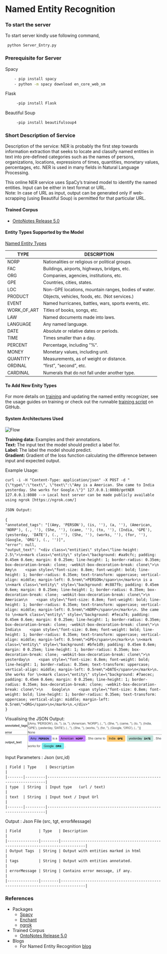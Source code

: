 # Named Entity Recognition

### To start the server 

To start server kindly use following command, 

```bash
 python Server_Entry.py
```

### Prerequisite for Server
	
Spacy </br>
```bash
    - pip install spacy 
    - python -m spacy download en_core_web_sm 
```
Flask </br>
```bash
     -pip install Flask
```
Beautiful Soup </br>
```bash
     -pip install beautifulsoup4
```
### Short Description of Service

Description of the service:</u> NER is probably the first step towards information extraction that seeks to locate and classify named entities in text into pre-defined categories such as the names of persons, organizations, locations, expressions of times, quantities, monetary values, percentages, etc. NER is used in many fields in Natural Language Processing.

This online NER service uses SpaCy’s trained model to identify the named entities. Input can be either in text format or URL. </br>
Note: In case of URL as input, output can be generated only if web-scrapping (using Beautiful Soup) is permitted for that particular URL.

#### Trained Corpus 
- [OntoNotes Release 5.0](https://catalog.ldc.upenn.edu/LDC2013T19)

#### Entity Types Supported by the Model

 [Named Entity Types](https://spacy.io/api/annotation#section-named-entities)

| TYPE	           | DESCRIPTION	                                                 |
|------------------|---------------------------------------------------------------|
|NORP		           |Nationalities or religious or political groups.	               |
|FAC		           |Buildings, airports, highways, bridges, etc.   	               | 	
|ORG		           |Companies, agencies, institutions, etc.	      	               |
|GPE		           |Countries, cities, states.	                  	               |
|LOC		           |Non-GPE locations, mountain ranges, bodies of water.	         |	
|PRODUCT		       |Objects, vehicles, foods, etc. (Not services.)		             |
|EVENT		         |Named hurricanes, battles, wars, sports events, etc.		       |
|WORK_OF_ART		   |Titles of books, songs, etc.	                 	               |
|LAW		           |Named documents made into laws.	              	               |
|LANGUAGE          |Any named language.	                          	               |
|DATE		           |Absolute or relative dates or periods.	        	             |
|TIME		           |Times smaller than a day.	                  	                 |
|PERCENT	         |Percentage, including ”%“.	                	                 |
|MONEY		         |Monetary values, including unit.	            	               |
|QUANTITY	         |Measurements, as of weight or distance.	       	               |
|ORDINAL	         |“first”, “second”, etc.	                     	                 |
|CARDINAL          |Numerals that do not fall under another type.		               |

#### To Add New Enity Types
For more details on [training](https://spacy.io/usage/training) and updating the named entity recognizer, see the usage guides on training or check out the runnable [training script](https://github.com/explosion/spaCy/blob/master/examples/training/train_ner.py) on GitHub.


#### System Architectures Used

![Flow](https://spacy.io/training-73950e71e6b59678754a87d6cf1481f9.svg)

<b>Training data: </b> Examples and their annotations. </br>
<b>Text: </b>The input text the model should predict a label for. </br>
<b>Label: </b>The label the model should predict. </br>
<b>Gradient: </b> Gradient of the loss function calculating the difference between input and expected output. </br>

Example Usage:
	
	curl -i -H "Content-Type: application/json" -X POST -d "{\"type\":\"text\", \"text\":\"Amy is a American. She came to India yesterday. She works for Google.\"}" 127.0.0.1:8080/getNER
	127.0.0.1:8080 --> Local host server can be made publicly available using ngrok [https://ngrok.com/]
 
	JSON Output: 
	
	{
  	"annotated_tags": "[(Amy, 'PERSON'), (is, ''), (a, ''), (American, 'NORP'), (., ''), (She, ''), (came, ''), (to, ''), (India, 'GPE'), (yesterday, 'DATE'), (., ''), (She, ''), (works, ''), (for, ''), (Google, 'ORG'), (., '')]",
  	"error": null,
  	"output_text": "<div class=\"entities\" style=\"line-height: 2.5\">\n<mark class=\"entity\" style=\"background: #aa9cfc; padding: 0.45em 0.6em; margin: 0 0.25em; line-height: 1; border-radius: 0.35em; box-decoration-break: clone; -webkit-box-decoration-break: clone\">\n    Amy\n    <span style=\"font-size: 0.8em; font-weight: bold; line-height: 1; border-radius: 0.35em; text-transform: uppercase; vertical-align: middle; margin-left: 0.5rem\">PERSON</span>\n</mark>\n is a \n<mark class=\"entity\" style=\"background: #c887fb; padding: 0.45em 0.6em; margin: 0 0.25em; line-height: 1; border-radius: 0.35em; box-decoration-break: clone; -webkit-box-decoration-break: clone\">\n    American\n    <span style=\"font-size: 0.8em; font-weight: bold; line-height: 1; border-radius: 0.35em; text-transform: uppercase; vertical-align: middle; margin-left: 0.5rem\">NORP</span>\n</mark>\n. She came to \n<mark class=\"entity\" style=\"background: #feca74; padding: 0.45em 0.6em; margin: 0 0.25em; line-height: 1; border-radius: 0.35em; box-decoration-break: clone; -webkit-box-decoration-break: clone\">\n    India\n    <span style=\"font-size: 0.8em; font-weight: bold; line-height: 1; border-radius: 0.35em; text-transform: uppercase; vertical-align: middle; margin-left: 0.5rem\">GPE</span>\n</mark>\n \n<mark class=\"entity\" style=\"background: #bfe1d9; padding: 0.45em 0.6em; margin: 0 0.25em; line-height: 1; border-radius: 0.35em; box-decoration-break: clone; -webkit-box-decoration-break: clone\">\n    yesterday\n    <span style=\"font-size: 0.8em; font-weight: bold; line-height: 1; border-radius: 0.35em; text-transform: uppercase; vertical-align: middle; margin-left: 0.5rem\">DATE</span>\n</mark>\n. She works for \n<mark class=\"entity\" style=\"background: #7aecec; padding: 0.45em 0.6em; margin: 0 0.25em; line-height: 1; border-radius: 0.35em; box-decoration-break: clone; -webkit-box-decoration-break: clone\">\n    Google\n    <span style=\"font-size: 0.8em; font-weight: bold; line-height: 1; border-radius: 0.35em; text-transform: uppercase; vertical-align: middle; margin-left: 0.5rem\">ORG</span>\n</mark>\n.</div>"
	}

Visualising the JSON Output:
![Flow](https://github.com/prashantkodali/NLP-toolkit-as-a-service/blob/master/NER/img/visualizeJSONOutput.png)	


Input Parameters : Json (src,id)

	| Field | Type    | Description                                                         |
	|-------|---------|---------------------------------------------------------------------|
	| type  | String  | Input type   (url / text)                                           |
	| text  | String  | Input text / Input Url                                              |
	|-------|---------|---------------------------------------------------------------------|

Output : Json File (src, tgt, errorMessage)

	| Field        | Type   | Description                                                                     |
	|--------------|--------|---------------------------------------------------------------------------------|
	| Output Tags  | String | Output with entities marked in html                                             |
	| tags         | String | Output with entities annotated.                                                 |
	| errorMessage | String | Contains error message, if any.                                                 |
	|--------------|--------|---------------------------------------------------------------------------------|



### References

- Packages
	- [Spacy](https://github.com/explosion/spacy-models/releases//tag/en_core_web_sm-2.2.5)
	- [Enchant](http://pyenchant.github.io/pyenchant/)
	- [ngrok](https://ngrok.com/)
- Trained Corpus
	- [OntoNotes Release 5.0](https://catalog.ldc.upenn.edu/LDC2013T19)
- Blogs
	- For Named Entity Recognition [blog](https://towardsdatascience.com/named-entity-recognition-with-nltk-and-spacy-8c4a7d88e7da) 
